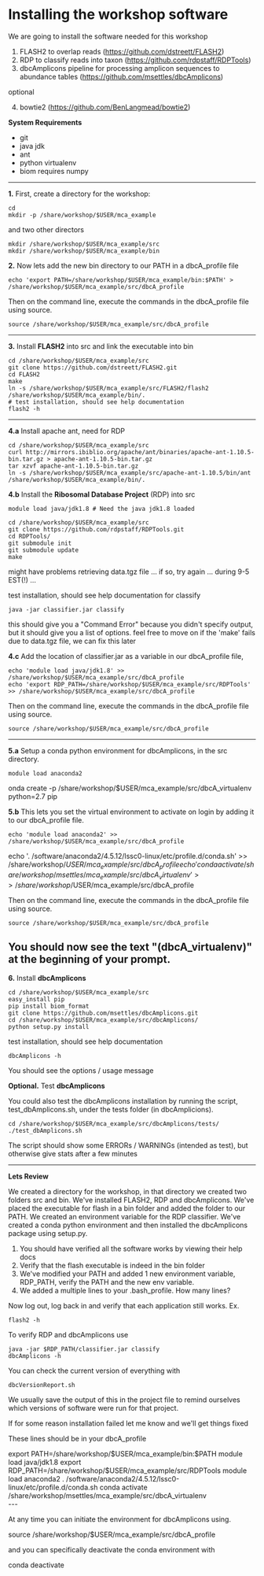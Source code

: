 # Installing the workshop software

We are going to install the software needed for this workshop

1. FLASH2 to overlap reads (https://github.com/dstreett/FLASH2)
2. RDP to classify reads into taxon (https://github.com/rdpstaff/RDPTools)
3. dbcAmplicons pipeline for processing amplicon sequences to abundance tables (https://github.com/msettles/dbcAmplicons)

optional

4. bowtie2 (https://github.com/BenLangmead/bowtie2)

**System Requirements**

* git
* java jdk
* ant
* python virtualenv
* biom requires numpy

---

**1\.** First, create a directory for the workshop:

    cd
    mkdir -p /share/workshop/$USER/mca_example

and two other directors

	mkdir /share/workshop/$USER/mca_example/src
	mkdir /share/workshop/$USER/mca_example/bin

**2\.** Now lets add the new bin directory to our PATH in a dbcA_profile file

	echo 'export PATH=/share/workshop/$USER/mca_example/bin:$PATH' > /share/workshop/$USER/mca_example/src/dbcA_profile

Then on the command line, execute the commands in the dbcA_profile file using source.

	source /share/workshop/$USER/mca_example/src/dbcA_profile

---

**3\.** Install **FLASH2** into src and link the executable into bin

	cd /share/workshop/$USER/mca_example/src
	git clone https://github.com/dstreett/FLASH2.git
	cd FLASH2
	make
	ln -s /share/workshop/$USER/mca_example/src/FLASH2/flash2 /share/workshop/$USER/mca_example/bin/.
	# test installation, should see help documentation
	flash2 -h

---

**4\.a** Install apache ant, need for RDP

	cd /share/workshop/$USER/mca_example/src
	curl http://mirrors.ibiblio.org/apache/ant/binaries/apache-ant-1.10.5-bin.tar.gz > apache-ant-1.10.5-bin.tar.gz
	tar xzvf apache-ant-1.10.5-bin.tar.gz
	ln -s /share/workshop/$USER/mca_example/src/apache-ant-1.10.5/bin/ant /share/workshop/$USER/mca_example/bin/.

**4\.b** Install the **Ribosomal Database Project** (RDP) into src

	module load java/jdk1.8 # Need the java jdk1.8 loaded

	cd /share/workshop/$USER/mca_example/src
	git clone https://github.com/rdpstaff/RDPTools.git
	cd RDPTools/
	git submodule init
	git submodule update
	make

might have problems retrieving data.tgz file ... if so, try again ... during 9-5 EST(!) ...  

test installation, should see help documentation for classify

	java -jar classifier.jar classify

this should give you a "Command Error" because you didn\'t specify output, but it should give you a list of options.
feel free to move on if the 'make' fails due to data.tgz file, we can fix this later

**4\.c** Add the location of classifier.jar as a variable in our dbcA_profile file,


	echo 'module load java/jdk1.8' >> /share/workshop/$USER/mca_example/src/dbcA_profile
	echo 'export RDP_PATH=/share/workshop/$USER/mca_example/src/RDPTools' >> /share/workshop/$USER/mca_example/src/dbcA_profile

Then on the command line, execute the commands in the dbcA_profile file using source.

	source /share/workshop/$USER/mca_example/src/dbcA_profile

---

**5\.a** Setup a conda python environment for dbcAmplicons, in the src directory.

	module load anaconda2
  onda create -p /share/workshop/$USER/mca_example/src/dbcA_virtualenv python=2.7 pip

**5\.b** This lets you set the virtual environment to activate on login by adding it to our dbcA_profile file.

	echo 'module load anaconda2' >> /share/workshop/$USER/mca_example/src/dbcA_profile
  echo '. /software/anaconda2/4.5.12/lssc0-linux/etc/profile.d/conda.sh' >>  /share/workshop/$USER/mca_example/src/dbcA_profile
	echo 'conda activate /share/workshop/msettles/mca_example/src/dbcA_virtualenv' >> /share/workshop/$USER/mca_example/src/dbcA_profile

Then on the command line, execute the commands in the dbcA_profile file using source.

	source /share/workshop/$USER/mca_example/src/dbcA_profile

You should now see the text "(dbcA_virtualenv)" at the beginning of your prompt.
---

**6\.** Install **dbcAmplicons**

	cd /share/workshop/$USER/mca_example/src
	easy_install pip
	pip install biom_format
	git clone https://github.com/msettles/dbcAmplicons.git
	cd /share/workshop/$USER/mca_example/src/dbcAmplicons/
	python setup.py install

test installation, should see help documentation

	dbcAmplicons -h

You should see the options / usage message

**Optional\.** Test **dbcAmplicons**

You could also test the dbcAmplicons installation by running the script, test_dbAmplicons.sh, under the tests folder (in dbcAmplicions).

	cd /share/workshop/$USER/mca_example/src/dbcAmplicons/tests/
	./test_dbAmplicons.sh

The script should show some ERRORs / WARNINGs (intended as test), but otherwise give stats after a few minutes

---

**Lets Review**

We created a directory for the workshop, in that directory we created two folders src and bin. We've installed FLASH2, RDP and dbcAmplicons. We've placed the executable for flash in a bin folder and added the folder to our PATH. We created an environment variable for the RDP classifier. We've created a conda python environment and then installed the dbcAmplicons package using setup.py.

1. You should have verified all the software works by viewing their help docs
2. Verify that the flash executable is indeed in the bin folder
3. We've modified your PATH and added 1 new environment variable, RDP_PATH, verify the PATH and the new env variable.
4. We added a multiple lines to your \.bash_profile. How many lines?

Now log out, log back in and verify that each application still works. Ex.

	flash2 -h

To verify RDP and dbcAmplicons use

	java -jar $RDP_PATH/classifier.jar classify
	dbcAmplicons -h

You can check the current version of everything with

	dbcVersionReport.sh

We usually save the output of this in the project file to remind ourselves which versions of software were run for that project.

If for some reason installation failed let me know and we'll get things fixed

These lines should be in your dbcA_profile

<div class="script">export PATH=/share/workshop/$USER/mca_example/bin:$PATH
module load java/jdk1.8
export RDP_PATH=/share/workshop/$USER/mca_example/src/RDPTools
module load anaconda2
. /software/anaconda2/4.5.12/lssc0-linux/etc/profile.d/conda.sh
conda activate /share/workshop/msettles/mca_example/src/dbcA_virtualenv
</div>
---

At any time you can initiate the environment for dbcAmplicons using.

  source /share/workshop/$USER/mca_example/src/dbcA_profile

and you can specifically deactivate the conda environment with

  conda deactivate
